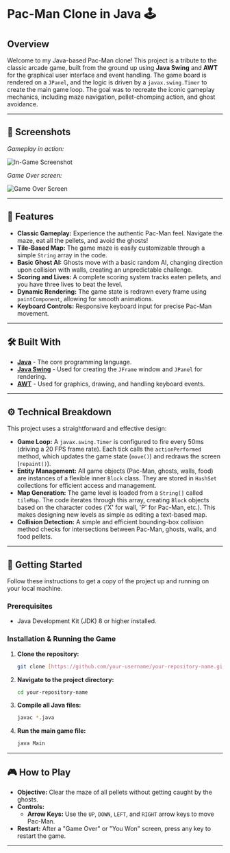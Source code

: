 # Pac-Man Clone in Java 🕹️


## Overview

Welcome to my Java-based Pac-Man clone! This project is a tribute to the classic arcade game, built from the ground up using **Java Swing** and **AWT** for the graphical user interface and event handling. The game board is rendered on a `JPanel`, and the logic is driven by a `javax.swing.Timer` to create the main game loop. The goal was to recreate the iconic gameplay mechanics, including maze navigation, pellet-chomping action, and ghost avoidance.

---

## 📸 Screenshots

*Gameplay in action:*

![In-Game Screenshot](https://github.com/user-attachments/assets/cee11b3c-6185-4246-be9f-ef926997639b)

*Game Over screen:*

![Game Over Screen](https://github.com/user-attachments/assets/f38b1e94-8e23-453d-91b0-fa4454e8aa53)

---

## 🌟 Features

* **Classic Gameplay:** Experience the authentic Pac-Man feel. Navigate the maze, eat all the pellets, and avoid the ghosts!
* **Tile-Based Map:** The game maze is easily customizable through a simple `String` array in the code.
* **Basic Ghost AI:** Ghosts move with a basic random AI, changing direction upon collision with walls, creating an unpredictable challenge.
* **Scoring and Lives:** A complete scoring system tracks eaten pellets, and you have three lives to beat the level.
* **Dynamic Rendering:** The game state is redrawn every frame using `paintComponent`, allowing for smooth animations.
* **Keyboard Controls:** Responsive keyboard input for precise Pac-Man movement.

---

## 🛠️ Built With

* [**Java**](https://www.java.com/) - The core programming language.
* [**Java Swing**](https://docs.oracle.com/javase/8/docs/api/javax/swing/package-summary.html) - Used for creating the `JFrame` window and `JPanel` for rendering.
* [**AWT**](https://docs.oracle.com/javase/8/docs/api/java/awt/package-summary.html) - Used for graphics, drawing, and handling keyboard events.

---

## ⚙️ Technical Breakdown

This project uses a straightforward and effective design:

* **Game Loop:** A `javax.swing.Timer` is configured to fire every 50ms (driving a 20 FPS frame rate). Each tick calls the `actionPerformed` method, which updates the game state (`move()`) and redraws the screen (`repaint()`).
* **Entity Management:** All game objects (Pac-Man, ghosts, walls, food) are instances of a flexible inner `Block` class. They are stored in `HashSet` collections for efficient access and management.
* **Map Generation:** The game level is loaded from a `String[]` called `tileMap`. The code iterates through this array, creating `Block` objects based on the character codes ('X' for wall, 'P' for Pac-Man, etc.). This makes designing new levels as simple as editing a text-based map.
* **Collision Detection:** A simple and efficient bounding-box collision method checks for intersections between Pac-Man, ghosts, walls, and food pellets.

---

## 🚀 Getting Started

Follow these instructions to get a copy of the project up and running on your local machine.

### Prerequisites

* Java Development Kit (JDK) 8 or higher installed.

### Installation & Running the Game

1.  **Clone the repository:**
    ```sh
    git clone [https://github.com/your-username/your-repository-name.git](https://github.com/your-username/your-repository-name.git)
    ```
2.  **Navigate to the project directory:**
    ```sh
    cd your-repository-name
    ```
3.  **Compile all Java files:**
    ```sh
    javac *.java
    ```
4.  **Run the main game file:**
    ```sh
    java Main
    ```

---

## 🎮 How to Play

* **Objective:** Clear the maze of all pellets without getting caught by the ghosts.
* **Controls:**
    * **Arrow Keys:** Use the `UP`, `DOWN`, `LEFT`, and `RIGHT` arrow keys to move Pac-Man.
* **Restart:** After a "Game Over" or "You Won" screen, press any key to restart the game.

---


